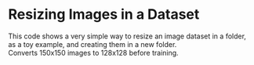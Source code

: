 # Resizing Images in a Dataset
This code shows a very simple way to resize an image dataset in a folder, as a toy example, and creating them in a new folder.<br />
Converts 150x150 images to 128x128 before training.
